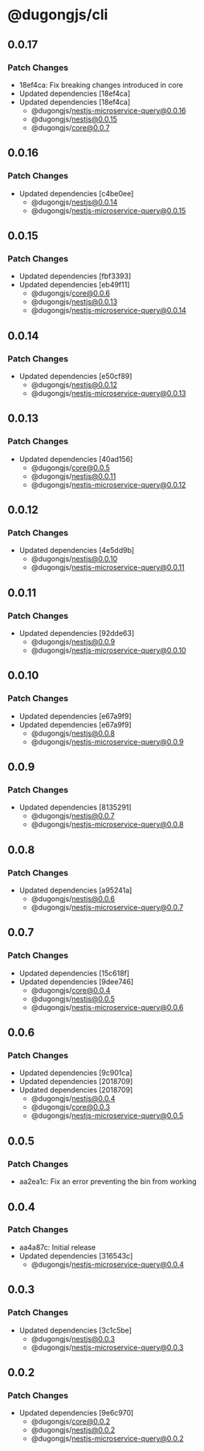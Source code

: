 # @dugongjs/cli

## 0.0.17

### Patch Changes

- 18ef4ca: Fix breaking changes introduced in core
- Updated dependencies [18ef4ca]
- Updated dependencies [18ef4ca]
    - @dugongjs/nestjs-microservice-query@0.0.16
    - @dugongjs/nestjs@0.0.15
    - @dugongjs/core@0.0.7

## 0.0.16

### Patch Changes

- Updated dependencies [c4be0ee]
    - @dugongjs/nestjs@0.0.14
    - @dugongjs/nestjs-microservice-query@0.0.15

## 0.0.15

### Patch Changes

- Updated dependencies [fbf3393]
- Updated dependencies [eb49f11]
    - @dugongjs/core@0.0.6
    - @dugongjs/nestjs@0.0.13
    - @dugongjs/nestjs-microservice-query@0.0.14

## 0.0.14

### Patch Changes

- Updated dependencies [e50cf89]
    - @dugongjs/nestjs@0.0.12
    - @dugongjs/nestjs-microservice-query@0.0.13

## 0.0.13

### Patch Changes

- Updated dependencies [40ad156]
    - @dugongjs/core@0.0.5
    - @dugongjs/nestjs@0.0.11
    - @dugongjs/nestjs-microservice-query@0.0.12

## 0.0.12

### Patch Changes

- Updated dependencies [4e5dd9b]
    - @dugongjs/nestjs@0.0.10
    - @dugongjs/nestjs-microservice-query@0.0.11

## 0.0.11

### Patch Changes

- Updated dependencies [92dde63]
    - @dugongjs/nestjs@0.0.9
    - @dugongjs/nestjs-microservice-query@0.0.10

## 0.0.10

### Patch Changes

- Updated dependencies [e67a9f9]
- Updated dependencies [e67a9f9]
    - @dugongjs/nestjs@0.0.8
    - @dugongjs/nestjs-microservice-query@0.0.9

## 0.0.9

### Patch Changes

- Updated dependencies [8135291]
    - @dugongjs/nestjs@0.0.7
    - @dugongjs/nestjs-microservice-query@0.0.8

## 0.0.8

### Patch Changes

- Updated dependencies [a95241a]
    - @dugongjs/nestjs@0.0.6
    - @dugongjs/nestjs-microservice-query@0.0.7

## 0.0.7

### Patch Changes

- Updated dependencies [15c618f]
- Updated dependencies [9dee746]
    - @dugongjs/core@0.0.4
    - @dugongjs/nestjs@0.0.5
    - @dugongjs/nestjs-microservice-query@0.0.6

## 0.0.6

### Patch Changes

- Updated dependencies [9c901ca]
- Updated dependencies [2018709]
- Updated dependencies [2018709]
    - @dugongjs/nestjs@0.0.4
    - @dugongjs/core@0.0.3
    - @dugongjs/nestjs-microservice-query@0.0.5

## 0.0.5

### Patch Changes

- aa2ea1c: Fix an error preventing the bin from working

## 0.0.4

### Patch Changes

- aa4a87c: Initial release
- Updated dependencies [316543c]
    - @dugongjs/nestjs-microservice-query@0.0.4

## 0.0.3

### Patch Changes

- Updated dependencies [3c1c5be]
    - @dugongjs/nestjs@0.0.3
    - @dugongjs/nestjs-microservice-query@0.0.3

## 0.0.2

### Patch Changes

- Updated dependencies [9e6c970]
    - @dugongjs/core@0.0.2
    - @dugongjs/nestjs@0.0.2
    - @dugongjs/nestjs-microservice-query@0.0.2
